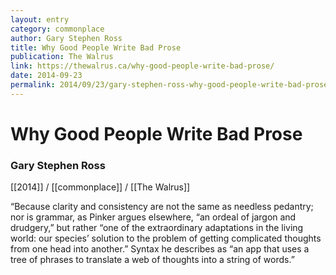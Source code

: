 ```yaml
---
layout: entry
category: commonplace
author: Gary Stephen Ross
title: Why Good People Write Bad Prose
publication: The Walrus
link: https://thewalrus.ca/why-good-people-write-bad-prose/
date: 2014-09-23
permalink: 2014/09/23/gary-stephen-ross-why-good-people-write-bad-prose
---
```


# Why Good People Write Bad Prose

### Gary Stephen Ross

[[2014]] / [[commonplace]] / [[The Walrus]]

“Because clarity and consistency are not the same as needless pedantry; nor is grammar, as Pinker argues elsewhere, “an ordeal of jargon and drudgery,” but rather “one of the extraordinary adaptations in the living world: our species’ solution to the problem of getting complicated thoughts from one head into another.” Syntax he describes as “an app that uses a tree of phrases to translate a web of thoughts into a string of words.”